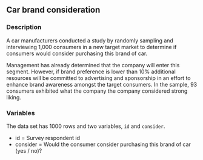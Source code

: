 ## Car brand consideration 

### Description

A car manufacturers conducted a study by randomly sampling and interviewing 1,000 consumers in a new target market to determine if consumers would consider purchasing this brand of car.

Management has already determined that the company will enter this segment. However, if brand preference is lower than 10% additional resources will be committed to advertising and sponsorship in an effort to enhance brand awareness amongst the target consumers. In the sample, 93 consumers exhibited what the company the company considered strong liking.

### Variables 

The data set has 1000 rows and two variables, `id` and `consider`. 

* id = Survey respondent id
* consider = Would the consumer consider purchasing this brand of car (yes / no)?
